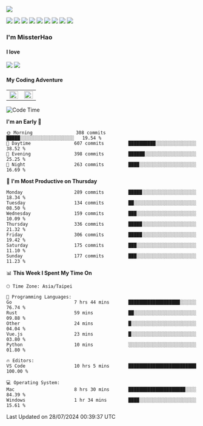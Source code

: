 ![](https://komarev.com/ghpvc/?username=MissterHao&color=ff69b4)

[![](https://img.shields.io/badge/Amazon%20AWS-%23232F3E?logo=amazon-aws&logoColor=white&style=for-the-badge)](https://aws.amazon.com/)
[![](https://img.shields.io/badge/Python-3776AB?style=for-the-badge&logo=python&logoColor=white)](https://www.djangoproject.com/)
[![](https://img.shields.io/badge/Django-092E20?style=for-the-badge&logo=django&logoColor=white)](https://www.python.org/)
[![](https://img.shields.io/badge/Rust-%23EB6400?style=for-the-badge&logo=rust&logoColor=white)](https://www.python.org/)
[![](https://img.shields.io/badge/Flask-23232F3E?style=for-the-badge&logo=flask&logoColor=white)](https://flask.palletsprojects.com/en/2.1.x/)
[![](https://img.shields.io/badge/go-%2300ADD8.svg?&style=for-the-badge&logo=go&logoColor=white)](https://golang.org/)
[![](https://img.shields.io/badge/javascript-%23F7DF1E.svg?&style=for-the-badge&logo=javascript&logoColor=black)](https://www.javascript.com/)
[![](https://img.shields.io/badge/mysql-%234479A1.svg?&style=for-the-badge&logo=mysql&logoColor=white)](https://www.mysql.com/)
[![](https://img.shields.io/badge/docker-%232496ED.svg?&style=for-the-badge&logo=docker&logoColor=white)](https://www.docker.com/)

### I'm MissterHao

#### I love  
![](https://img.shields.io/badge/Netflix-E50914?style=for-the-badge&logo=netflix&logoColor=white)
![](https://img.shields.io/badge/YouTube-FF0000?style=for-the-badge&logo=youtube&logoColor=white)

#### My Coding Adventure
<!-- Readme stats -->
<!-- https://github.com/anuraghazra/github-readme-stats -->
<table>
<tr>
    <td valign="top" width="50%">
    <img src="https://github-readme-stats.vercel.app/api?username=MissterHao&hide_border=true&show_icons=true&locale=en" align="left" style="width: 100%" />
    </td>
    <td valign="top" width="50%">
    <img src="https://github-readme-stats.vercel.app/api/top-langs?username=MissterHao&hide_border=true&show_icons=true&locale=en&layout=compact" align="left" style="width: 100%" />
    </td>
</tr>
</table>  


<!--START_SECTION:waka-->
![Code Time](http://img.shields.io/badge/Code%20Time-1%2C624%20hrs%2036%20mins-blue)

**I'm an Early 🐤** 

```text
🌞 Morning                308 commits         █████░░░░░░░░░░░░░░░░░░░░   19.54 % 
🌆 Daytime                607 commits         ██████████░░░░░░░░░░░░░░░   38.52 % 
🌃 Evening                398 commits         ██████░░░░░░░░░░░░░░░░░░░   25.25 % 
🌙 Night                  263 commits         ████░░░░░░░░░░░░░░░░░░░░░   16.69 % 
```
📅 **I'm Most Productive on Thursday** 

```text
Monday                   289 commits         █████░░░░░░░░░░░░░░░░░░░░   18.34 % 
Tuesday                  134 commits         ██░░░░░░░░░░░░░░░░░░░░░░░   08.50 % 
Wednesday                159 commits         ███░░░░░░░░░░░░░░░░░░░░░░   10.09 % 
Thursday                 336 commits         █████░░░░░░░░░░░░░░░░░░░░   21.32 % 
Friday                   306 commits         █████░░░░░░░░░░░░░░░░░░░░   19.42 % 
Saturday                 175 commits         ███░░░░░░░░░░░░░░░░░░░░░░   11.10 % 
Sunday                   177 commits         ███░░░░░░░░░░░░░░░░░░░░░░   11.23 % 
```


📊 **This Week I Spent My Time On** 

```text
🕑︎ Time Zone: Asia/Taipei

💬 Programming Languages: 
Go                       7 hrs 44 mins       ███████████████████░░░░░░   76.74 % 
Rust                     59 mins             ██░░░░░░░░░░░░░░░░░░░░░░░   09.88 % 
Other                    24 mins             █░░░░░░░░░░░░░░░░░░░░░░░░   04.04 % 
Vue.js                   23 mins             █░░░░░░░░░░░░░░░░░░░░░░░░   03.80 % 
Python                   10 mins             ░░░░░░░░░░░░░░░░░░░░░░░░░   01.80 % 

🔥 Editors: 
VS Code                  10 hrs 5 mins       █████████████████████████   100.00 % 

💻 Operating System: 
Mac                      8 hrs 30 mins       █████████████████████░░░░   84.39 % 
Windows                  1 hr 34 mins        ████░░░░░░░░░░░░░░░░░░░░░   15.61 % 
```


 Last Updated on 28/07/2024 00:39:37 UTC
<!--END_SECTION:waka-->

<!--
**MissterHao/MissterHao** is a ✨ _special_ ✨ repository because its `README.md` (this file) appears on your GitHub profile.

Here are some ideas to get you started:

- 🔭 I’m currently working on ...
- 🌱 I’m currently learning ...
- 👯 I’m looking to collaborate on ...
- 🤔 I’m looking for help with ...
- 💬 Ask me about ...
- 📫 How to reach me: ...
- 😄 Pronouns: ...
- ⚡ Fun fact: ...
-->

